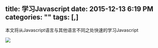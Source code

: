 title: 学习Javascript
date: 2015-12-13 6:19 PM
categories: ""
tags: [,]
---
本文将从Javascript语言与其他语言不同之处快速的学习Javascript

![](http://harchiko.qiniudn.com/53991258_p0_master1200.jpg)
